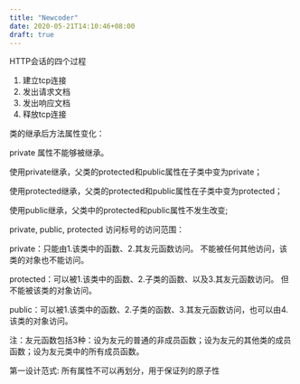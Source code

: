 ```yaml
---
title: "Newcoder"
date: 2020-05-21T14:10:46+08:00
draft: true
---
```


HTTP会话的四个过程
1. 建立tcp连接
2. 发出请求文档
3. 发出响应文档
4. 释放tcp连接

类的继承后方法属性变化：

private 属性不能够被继承。

使用private继承，父类的protected和public属性在子类中变为private；

使用protected继承，父类的protected和public属性在子类中变为protected；

使用public继承，父类中的protected和public属性不发生改变; 

private, public, protected 访问标号的访问范围：

private：只能由1.该类中的函数、2.其友元函数访问。
不能被任何其他访问，该类的对象也不能访问。

protected：可以被1.该类中的函数、2.子类的函数、以及3.其友元函数访问。
但不能被该类的对象访问。

public：可以被1.该类中的函数、2.子类的函数、3.其友元函数访问，也可以由4.该类的对象访问。
 
注：友元函数包括3种：设为友元的普通的非成员函数；设为友元的其他类的成员函数；设为友元类中的所有成员函数。

第一设计范式:  所有属性不可以再划分，用于保证列的原子性